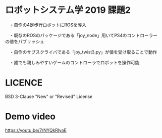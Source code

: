 # ロボットシステム学 2019 課題2
　・自作の4足歩行ロボットにROSを導入
 
　・既存のROSのパッケージである「joy_node」用いてPS4のコントローラーの値をパブリッシュ
 
　・自作のサブスクライバである「joy_twist3.py」が値を受け取ることで動作
 
　・誰でも親しみやすいゲームのコントローラでロボットを操作可能

# LICENCE
BSD 3-Clause "New" or "Revised" License

# Demo video
https://youtu.be/7rNYQkRIyaE
